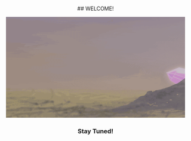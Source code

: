 <center><br>
  
  <div align="center">
  ## WELCOME!

![Drag Racing](https://github.com/RodneyBaker/projectz/blob/main/raece/images/crystalworld.gif)
  <br>
  ### Stay Tuned!

  </div>
  


